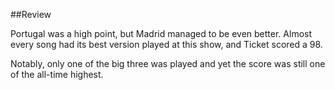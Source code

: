 ##Review

Portugal was a high point, but Madrid managed to be even better. Almost every song had its best version played at this show, and Ticket scored a 98.

Notably, only one of the big three was played and yet the score was still one of the all-time highest.

